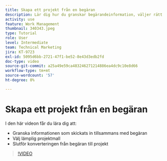 ```yaml
---
title: Skapa ett projekt från en begäran
description: Lär dig hur du granskar begärandeinformation, väljer rätt projektmall och konverterar begäran till ett projekt.
activity: use
feature: Work Management
thumbnail: 340343.jpeg
type: Tutorial
role: User
level: Intermediate
team: Technical Marketing
jira: KT-9723
exl-id: 5095d6bb-2721-47f1-be52-8e43d3edb2fd
doc-type: video
source-git-commit: a25a49e59ca483246271214886ea4dc9c10e8d66
workflow-type: tm+mt
source-wordcount: '57'
ht-degree: 0%

---
```


# Skapa ett projekt från en begäran

I den här videon får du lära dig att:

* Granska informationen som skickats in tillsammans med begäran
* Välj lämplig projektmall
* Slutför konverteringen från begäran till projekt

>[!VIDEO](https://video.tv.adobe.com/v/340343/?quality=12&learn=on)
